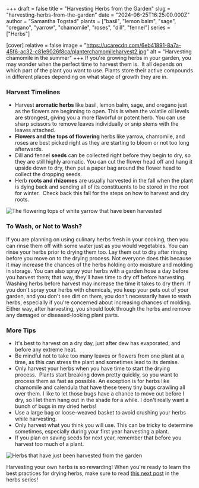 +++
draft = false
title = "Harvesting Herbs from the Garden"
slug = "harvesting-herbs-from-the-garden"
date = "2024-06-25T16:25:00.000Z"
author = "Samantha Togstad"
plants = ["basil", "lemon balm", "sage", "oregano", "yarrow", "chamomile", "roses", "dill", "fennel"]
series = ["Herbs"]

[cover]
relative = false
image = "https://ucarecdn.com/6eb41891-8a7a-45f6-ac32-c81e9026f8ca/planterchamomileharvest2.jpg"
alt = "Harvesting chamomile in the summer"
+++
If you're growing herbs in your garden, you may wonder when the perfect time to harvest them is.  It all depends on which part of the plant you want to use. Plants store their active compounds in different places depending on what stage of growth they are in.

### Harvest Timelines

* Harvest **aromatic herbs** like basil, lemon balm, sage, and oregano just as the flowers are beginning to open. This is when the volatile oil levels are strongest, giving you a more flavorful or potent herb. You can use sharp scissors to remove leaves individually or snip stems with the leaves attached. 
* **Flowers and the tops of flowering** herbs like yarrow, chamomile, and roses are best picked right as they are starting to bloom or not too long afterwards.
* Dill and fennel **seeds** can be collected right before they begin to dry, so they are still highly aromatic. You can cut the flower head off and hang it upside down to dry, then put a paper bag around the flower head to collect the dropping seeds.
* Herb **roots and rhizomes** are usually harvested in the fall when the plant is dying back and sending all of its constituents to be stored in the root for winter.  Check back this fall for the steps on how to harvest and dry roots.

![The flowering tops of white yarrow that have been harvested](https://ucarecdn.com/8bf970b2-f7ad-4977-bd91-086972f33986/-/preview/-/rotate/90/planteryarrow.JPEG "The flowering tops of white yarrow")

### To Wash, or Not to Wash?

If you are planning on using culinary herbs fresh in your cooking, then you can rinse them off with some water just as you would vegetables. You can rinse your herbs prior to drying them too. Lay them out to dry after rinsing before you move on to the drying process. Not everyone does this because it may increase the chances of the herbs holding onto moisture and molding in storage. You can also spray your herbs with a garden hose a day before you harvest them; that way, they'll have time to dry off before harvesting. Washing herbs before harvest may increase the time it takes to dry them. If you don't spray your herbs with chemicals, you keep your pets out of your garden, and you don't see dirt on them, you don't necessarily have to wash herbs, especially if you're concerned about increasing chances of molding. Either way, after harvesting, you should look through the herbs and remove any damaged or diseased-looking plant parts. 

### More Tips

* It's best to harvest on a dry day, just after dew has evaporated, and before any extreme heat. 
* Be mindful not to take too many leaves or flowers from one plant at a time, as this can stress the plant and sometimes lead to its demise. 
* Only harvest your herbs when you have time to start the drying process.  Plants start breaking down pretty quickly, so you want to process them as fast as possible. An exception is for herbs like chamomile and calendula that have these teeny tiny bugs crawling all over them. I like to let those bugs have a chance to move out before I dry, so I let them hang out in the shade for a while. I don't really want a bunch of bugs in my dried herbs!
* Use a large bag or loose-weaved basket to avoid crushing your herbs while harvesting. 
* Only harvest what you think you will use.  This can be tricky to determine sometimes, especially during your first year harvesting a plant.  
* If you plan on saving seeds for next year, remember that before you harvest too much of a plant. 

![Herbs that have just been harvested from the garden](https://ucarecdn.com/e86c6222-8449-4a4e-b662-edabc326e136/planterherbharvest.JPEG)

Harvesting your own herbs is so rewarding!  When you're ready to learn the best practices for drying herbs, make sure to read [this next post](https://blog.planter.garden/posts/how-to-dry-herbs-from-the-garden/) in the herbs series!
